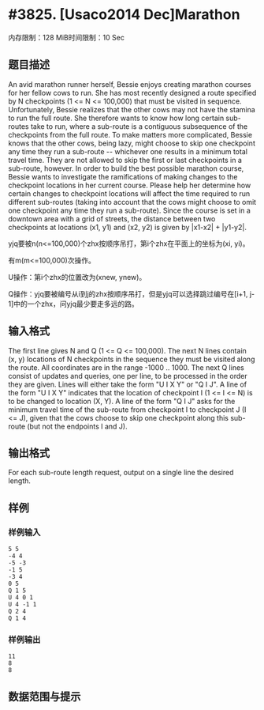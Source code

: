 # #3825. [Usaco2014 Dec]Marathon

内存限制：128 MiB时间限制：10 Sec

## 题目描述

An avid marathon runner herself, Bessie enjoys creating marathon courses for her fellow cows to run.  She has most recently designed a route specified by N checkpoints (1 <= N <= 100,000) that must be visited in sequence.  Unfortunately, Bessie realizes that the other cows may not have the stamina to run the full route. She therefore wants to know how long certain sub-routes take to run, where a sub-route is a contiguous subsequence of the checkpoints from the full route.  To make matters more complicated, Bessie knows that the other cows, being lazy, might choose to skip one checkpoint any time they run a sub-route -- whichever one results in a minimum total travel time.  They are not allowed to skip the first or last checkpoints in a sub-route, however.  In order to build the best possible marathon course, Bessie wants to investigate the ramifications of making changes to the checkpoint locations in her current course.  Please help her determine how certain changes to checkpoint locations will affect the time required to run different sub-routes (taking into account that the cows might choose to omit one checkpoint any time they run a sub-route).  Since the course is set in a downtown area with a grid of streets, the distance between two checkpoints at locations (x1, y1) and (x2, y2) is given by |x1-x2| + |y1-y2|.

yjq要被n(n<=100,000)个zhx按顺序吊打，第i个zhx在平面上的坐标为(xi, yi)。

有m(m<=100,000)次操作。

U操作：第i个zhx的位置改为(xnew, ynew)。

Q操作：yjq要被编号从i到j的zhx按顺序吊打，但是yjq可以选择跳过编号在[i+1, j-1]中的一个zhx，问yjq最少要走多远的路。

## 输入格式

The first line gives N and Q (1 <= Q <= 100,000). The next N lines contain (x, y) locations of N checkpoints in the sequence they must be visited along the route.  All coordinates are in the range -1000 .. 1000. The next Q lines consist of updates and queries, one per line, to be processed in the order they are given. Lines will either take the form "U I X Y" or "Q I J".  A line of the form "U I X Y" indicates that the location of checkpoint I (1 <= I <= N) is to be changed to location (X, Y).  A line of the form "Q I J" asks for the minimum travel time of the sub-route from checkpoint I to checkpoint J (I <= J), given that the cows choose to skip one checkpoint along this sub-route (but not the endpoints I and J).

## 输出格式

For each sub-route length request, output on a single line the desired length.

## 样例

### 样例输入

    
    5 5
    -4 4
    -5 -3
    -1 5
    -3 4
    0 5
    Q 1 5
    U 4 0 1
    U 4 -1 1
    Q 2 4
    Q 1 4
    
    

### 样例输出

    
    11
    8
    8
    

## 数据范围与提示
